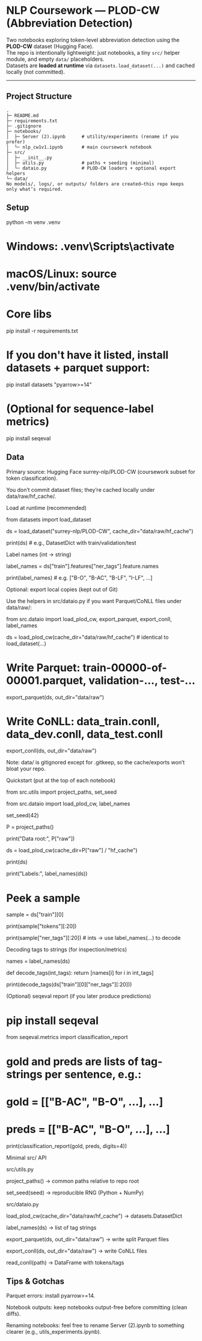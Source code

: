 # NLP Coursework — PLOD-CW (Abbreviation Detection)

Two notebooks exploring token-level abbreviation detection using the **PLOD-CW** dataset (Hugging Face).  
The repo is intentionally lightweight: just notebooks, a tiny `src/` helper module, and empty `data/` placeholders.  
Datasets are **loaded at runtime** via `datasets.load_dataset(...)` and cached locally (not committed).

---

## Project Structure
```text
.
├─ README.md
├─ requirements.txt
├─ .gitignore
├─ notebooks/
│  ├─ Server (2).ipynb      # utility/experiments (rename if you prefer)
│  └─ nlp_cw1v1.ipynb       # main coursework notebook
├─ src/
│  ├─ __init__.py
│  ├─ utils.py              # paths + seeding (minimal)
│  └─ dataio.py             # PLOD-CW loaders + optional export helpers
└─ data/
No models/, logs/, or outputs/ folders are created—this repo keeps only what’s required.
```

## Setup

python -m venv .venv

# Windows: .venv\Scripts\activate

# macOS/Linux: source .venv/bin/activate

# Core libs

pip install -r requirements.txt

# If you don't have it listed, install datasets + parquet support:

pip install datasets "pyarrow>=14"

# (Optional for sequence-label metrics)

pip install seqeval

## Data

Primary source: Hugging Face surrey-nlp/PLOD-CW (coursework subset for token classification).

You don’t commit dataset files; they’re cached locally under data/raw/hf_cache/.

Load at runtime (recommended)

from datasets import load_dataset

ds = load_dataset("surrey-nlp/PLOD-CW", cache_dir="data/raw/hf_cache")

print(ds)  # e.g., DatasetDict with train/validation/test

Label names (int → string)

label_names = ds["train"].features["ner_tags"].feature.names

print(label_names)  # e.g. ["B-O", "B-AC", "B-LF", "I-LF", ...]

Optional: export local copies (kept out of Git)

Use the helpers in src/dataio.py if you want Parquet/CoNLL files under data/raw/:


from src.dataio import load_plod_cw, export_parquet, export_conll, label_names

ds = load_plod_cw(cache_dir="data/raw/hf_cache")  # identical to load_dataset(...)

# Write Parquet: train-00000-of-00001.parquet, validation-..., test-...

export_parquet(ds, out_dir="data/raw")

# Write CoNLL: data_train.conll, data_dev.conll, data_test.conll

export_conll(ds, out_dir="data/raw")

Note: data/ is gitignored except for .gitkeep, so the cache/exports won’t bloat your repo.

Quickstart (put at the top of each notebook)

from src.utils import project_paths, set_seed

from src.dataio import load_plod_cw, label_names

set_seed(42)

P = project_paths()

print("Data root:", P["raw"])

ds = load_plod_cw(cache_dir=P["raw"] / "hf_cache")

print(ds)

print("Labels:", label_names(ds))

# Peek a sample

sample = ds["train"][0]

print(sample["tokens"][:20])

print(sample["ner_tags"][:20])  # ints → use label_names(...) to decode

Decoding tags to strings (for inspection/metrics)

names = label_names(ds)

def decode_tags(int_tags): return [names[i] for i in int_tags]

print(decode_tags(ds["train"][0]["ner_tags"][:20]))

(Optional) seqeval report (if you later produce predictions)

# pip install seqeval

from seqeval.metrics import classification_report

# gold and preds are lists of tag-strings per sentence, e.g.:

# gold = [["B-AC", "B-O", ...], ...]

# preds = [["B-AC", "B-O", ...], ...]

print(classification_report(gold, preds, digits=4))

Minimal src/ API

src/utils.py

project_paths() → common paths relative to repo root

set_seed(seed) → reproducible RNG (Python + NumPy)

src/dataio.py

load_plod_cw(cache_dir="data/raw/hf_cache") → datasets.DatasetDict

label_names(ds) → list of tag strings

export_parquet(ds, out_dir="data/raw") → write split Parquet files

export_conll(ds, out_dir="data/raw") → write CoNLL files

read_conll(path) → DataFrame with tokens/tags

## Tips & Gotchas

Parquet errors: install pyarrow>=14.

Notebook outputs: keep notebooks output-free before committing (clean diffs).

Renaming notebooks: feel free to rename Server (2).ipynb to something clearer (e.g., utils_experiments.ipynb).
